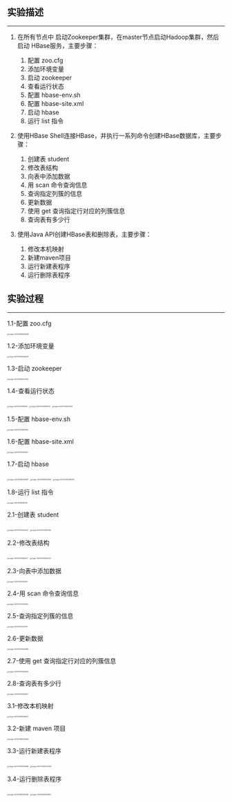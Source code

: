 ## 实验描述

---

1. 在所有节点中 启动Zookeeper集群，在master节点启动Hadoop集群，然后启动 HBase服务，主要步骤：
   1. 配置 zoo.cfg
   2. 添加环境变量
   3. 启动 zookeeper
   4. 查看运行状态
   5. 配置 hbase-env.sh
   6. 配置 hbase-site.xml
   7. 启动 hbase
   8. 运行 list 指令

2. 使⽤HBase Shell连接HBase，并执⾏⼀系列命令创建HBase数据库，主要步骤：
   1. 创建表 student
   2. 修改表结构
   3. 向表中添加数据
   4. 用 scan 命令查询信息
   5. 查询指定列簇的信息
   6. 更新数据
   7. 使用 get 查询指定行对应的列簇信息
   8. 查询表有多少行

3. 使⽤Java API创建HBase表和删除表，主要步骤：
   1. 修改本机映射
   2. 新建maven项目
   3. 运行新建表程序
   4. 运行删除表程序



## 实验过程

---

1.1-配置 zoo.cfg

<img src="https://wangleidetuchuang.oss-cn-beijing.aliyuncs.com/img/image-20221114145600456.png" alt="image-20221114145600456" style="zoom:25%;" />

1.2-添加环境变量

<img src="https://wangleidetuchuang.oss-cn-beijing.aliyuncs.com/img/image-20221114145656579.png" alt="image-20221114145656579" style="zoom:25%;" />

1.3-启动 zookeeper

<img src="https://wangleidetuchuang.oss-cn-beijing.aliyuncs.com/img/image-20221114150000178.png" alt="image-20221114150000178" style="zoom:25%;" />

1.4-查看运行状态

<img src="https://wangleidetuchuang.oss-cn-beijing.aliyuncs.com/img/image-20221114151819742.png" alt="image-20221114151819742" style="zoom:25%;" />

<img src="https://wangleidetuchuang.oss-cn-beijing.aliyuncs.com/img/image-20221114151857926.png" alt="image-20221114151857926" style="zoom:25%;" />

<img src="https://wangleidetuchuang.oss-cn-beijing.aliyuncs.com/img/image-20221114151921536.png" alt="image-20221114151921536" style="zoom:25%;" />

1.5-配置 hbase-env.sh

<img src="https://wangleidetuchuang.oss-cn-beijing.aliyuncs.com/img/image-20221114154817646.png" alt="image-20221114154817646" style="zoom:25%;" />

1.6-配置 hbase-site.xml

<img src="https://wangleidetuchuang.oss-cn-beijing.aliyuncs.com/img/image-20221114154801510.png" alt="image-20221114154801510" style="zoom:25%;" />

1.7-启动 hbase

<img src="https://wangleidetuchuang.oss-cn-beijing.aliyuncs.com/img/image-20221114164529287.png" alt="image-20221114164529287" style="zoom:25%;" />

<img src="https://wangleidetuchuang.oss-cn-beijing.aliyuncs.com/img/image-20221114164547059.png" alt="image-20221114164547059" style="zoom:25%;" />

<img src="https://wangleidetuchuang.oss-cn-beijing.aliyuncs.com/img/image-20221114164605376.png" alt="image-20221114164605376" style="zoom:25%;" />

1.8-运行 list 指令

<img src="https://wangleidetuchuang.oss-cn-beijing.aliyuncs.com/img/image-20221114161613107.png" alt="image-20221114161613107" style="zoom:25%;" />





2.1-创建表 student

<img src="https://wangleidetuchuang.oss-cn-beijing.aliyuncs.com/img/image-20221114174443401.png" alt="image-20221114174443401" style="zoom:25%;" />

<img src="https://wangleidetuchuang.oss-cn-beijing.aliyuncs.com/img/image-20221114174507096.png" alt="image-20221114174507096" style="zoom:25%;" />

2.2-修改表结构

<img src="https://wangleidetuchuang.oss-cn-beijing.aliyuncs.com/img/image-20221114174526217.png" alt="image-20221114174526217" style="zoom:25%;" />

<img src="https://wangleidetuchuang.oss-cn-beijing.aliyuncs.com/img/image-20221114174540025.png" alt="image-20221114174540025" style="zoom:25%;" />

2.3-向表中添加数据

<img src="https://wangleidetuchuang.oss-cn-beijing.aliyuncs.com/img/image-20221114175123101.png" alt="image-20221114175123101" style="zoom:25%;" />

2.4-用 scan 命令查询信息

<img src="https://wangleidetuchuang.oss-cn-beijing.aliyuncs.com/img/image-20221114175145444.png" alt="image-20221114175145444" style="zoom:25%;" />

2.5-查询指定列簇的信息

<img src="https://wangleidetuchuang.oss-cn-beijing.aliyuncs.com/img/image-20221114175241716.png" alt="image-20221114175241716" style="zoom:25%;" />

2.6-更新数据

<img src="https://wangleidetuchuang.oss-cn-beijing.aliyuncs.com/img/image-20221114175406895.png" alt="image-20221114175406895" style="zoom:25%;" />

2.7-使用 get 查询指定行对应的列簇信息

<img src="https://wangleidetuchuang.oss-cn-beijing.aliyuncs.com/img/image-20221114175428254.png" alt="image-20221114175428254" style="zoom:25%;" />

2.8-查询表有多少行

<img src="https://wangleidetuchuang.oss-cn-beijing.aliyuncs.com/img/image-20221114175441587.png" alt="image-20221114175441587" style="zoom:25%;" />



3.1-修改本机映射

<img src="https://wangleidetuchuang.oss-cn-beijing.aliyuncs.com/img/image-20221114183149802.png" alt="image-20221114183149802" style="zoom:25%;" />

3.2-新建 maven 项目

<img src="https://wangleidetuchuang.oss-cn-beijing.aliyuncs.com/img/image-20221114180024620.png" alt="image-20221114180024620" style="zoom:25%;" />

3.3-运行新建表程序

<img src="https://wangleidetuchuang.oss-cn-beijing.aliyuncs.com/img/image-20221114183655986.png" alt="image-20221114183655986" style="zoom:25%;" />

<img src="https://wangleidetuchuang.oss-cn-beijing.aliyuncs.com/img/image-20221114183725226.png" alt="image-20221114183725226" style="zoom:25%;" />

3.4-运行删除表程序

<img src="https://wangleidetuchuang.oss-cn-beijing.aliyuncs.com/img/image-20221114183740280.png" alt="image-20221114183740280" style="zoom:25%;" />

<img src="https://wangleidetuchuang.oss-cn-beijing.aliyuncs.com/img/image-20221114183635814.png" alt="image-20221114183635814" style="zoom:25%;" />